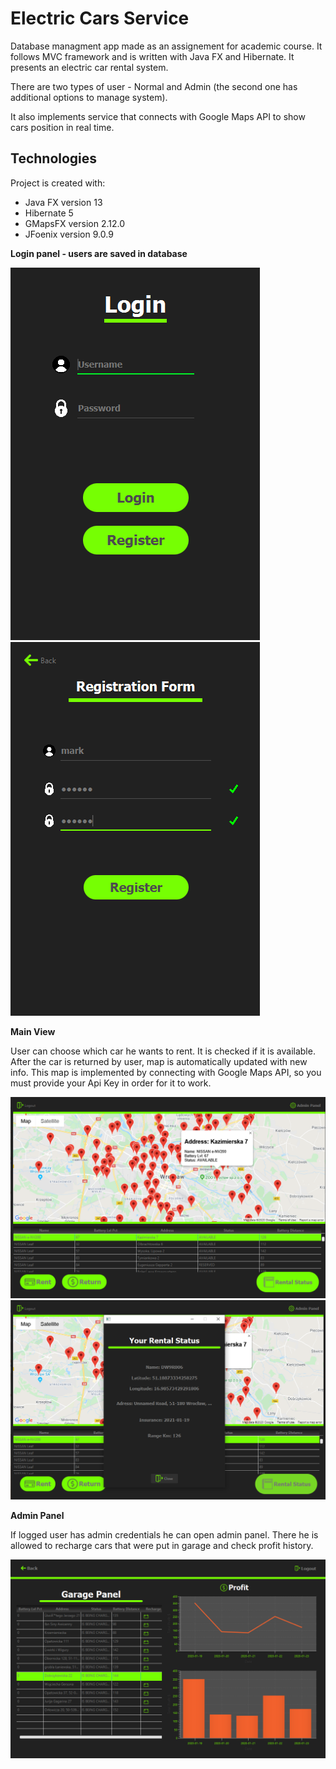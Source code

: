 # Electric Cars Service 
Database managment app made as an assignement for academic course. It follows MVC framework and is written with Java FX and Hibernate.
It presents an electric car rental system.
>
There are two types of user - Normal and Admin (the second one has additional options to manage system).
>
It also implements service that connects with Google Maps API to show cars position in real time.

## Technologies 
Project is created with:
* Java FX version 13
* Hibernate 5
* GMapsFX version 2.12.0
* JFoenix version 9.0.9

**Login panel - users are saved in database**
>
![Login Panel](./images/login.PNG) 
![Registration Form](./images/registration.PNG) 
>

**Main View**
> 
User can choose which car he wants to rent. It is checked if it is available. After the car is returned by user, map is automatically updated with new info.
This map is implemented by connecting with Google Maps API, so you must provide your Api Key in order for it to work.
>
![Main Panel](./images/dashboard.PNG) 
![Rental Status](./images/rentalstatus.PNG) 
>
**Admin Panel**
>
If logged user has admin credentials he can open admin panel. There he is allowed to recharge cars that were put in garage and check profit history.
>
![Admin Panel](./images/adminPanel.PNG) 
